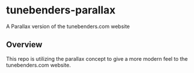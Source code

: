# tunebenders-parallax

A Parallax version of the tunebenders.com website

## Overview 

This repo is utilizing the parallax concept to give a more modern feel to the tunebenders.com website.
